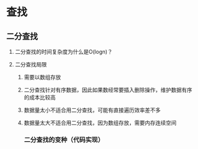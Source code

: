 # 查找

## 二分查找

1. 二分查找的时间复杂度为什么是O(logn)？

2. 二分查找局限

   1. 需要以数组存放

   2. 二分查找针对有序数据，因此如果数经常要插入删除操作，维护数据有序的成本比较高

   3. 数据量太小不适合用二分查找，可能有直接遍历效率差不多

   4. 数据量太大不适合用二分查找，因为数组存放，需要内存连续空间

      ###  二分查找的变种（代码实现）